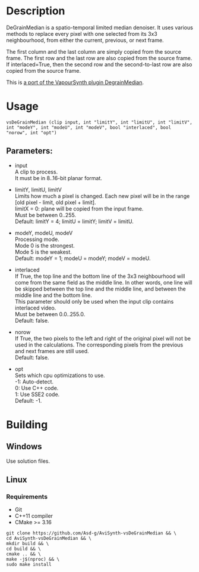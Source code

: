 # Description

DeGrainMedian is a spatio-temporal limited median denoiser. It uses various methods to replace every pixel with one selected from its 3x3 neighbourhood, from either the current, previous, or next frame.

The first column and the last column are simply copied from the source frame. The first row and the last row are also copied from the source frame. If interlaced=True, then the second row and the second-to-last row are also copied from the source frame.

This is [a port of the VapourSynth plugin DegrainMedian](https://github.com/dubhater/vapoursynth-degrainmedian).

# Usage

```
vsDeGrainMedian (clip input, int "limitY", int "limitU", int "limitV", int "modeY", int "modeU", int "modeV", bool "interlaced", bool "norow", int "opt")
```

## Parameters:

- input\
    A clip to process.\
    It must be in 8..16-bit planar format.
    
- limitY, limitU, limitV\
    Limits how much a pixel is changed. Each new pixel will be in the range \[old pixel - limit, old pixel + limit].\
    limitX = 0: plane will be copied from the input frame.\
    Must be between 0..255.\
    Default: limitY = 4; limitU = limitY; limitV = limitU.
    
- modeY, modeU, modeV\
    Processing mode.\
    Mode 0 is the strongest.\
    Mode 5 is the weakest.\
    Default: modeY = 1; modeU = modeY; modeV = modeU.

- interlaced\
    If True, the top line and the bottom line of the 3x3 neighbourhood will come from the same field as the middle line. In other words, one line will be skipped between the top line and the middle line, and between the middle line and the bottom line.\
    This parameter should only be used when the input clip contains interlaced video.\
    Must be between 0.0..255.0.\
    Default: false.
    
- norow\
    If True, the two pixels to the left and right of the original pixel will not be used in the calculations. The corresponding pixels from the previous and next frames are still used.\
    Default: false.
    
- opt\
    Sets which cpu optimizations to use.\
    -1: Auto-detect.\
    0: Use C++ code.\
    1: Use SSE2 code.\
    Default: -1.
    
# Building

## Windows

Use solution files.

## Linux

### Requirements

- Git
- C++11 compiler
- CMake >= 3.16

```
git clone https://github.com/Asd-g/AviSynth-vsDeGrainMedian && \
cd AviSynth-vsDeGrainMedian && \
mkdir build && \
cd build && \
cmake .. && \
make -j$(nproc) && \
sudo make install
```
